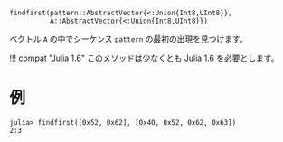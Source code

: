 ```
findfirst(pattern::AbstractVector{<:Union{Int8,UInt8}},
          A::AbstractVector{<:Union{Int8,UInt8}})
```

ベクトル `A` の中でシーケンス `pattern` の最初の出現を見つけます。

!!! compat "Julia 1.6"
    このメソッドは少なくとも Julia 1.6 を必要とします。


# 例

```jldoctest
julia> findfirst([0x52, 0x62], [0x40, 0x52, 0x62, 0x63])
2:3
```
